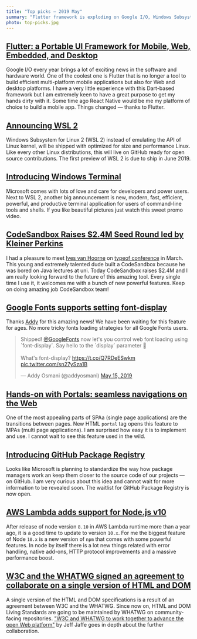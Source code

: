 ```yaml
---
title: "Top picks — 2019 May"
summary: "Flutter framework is exploding on Google I/O, Windows Subsystem for Linux 2, Windows Terminal, CodeSandbox raises $2.4M, font-display on Google Fonts, HTML Portals, GitHub Package Registry, Node 10 on AWS Lambda, collaboration between W3C and WHATWG and much more…"
photo: top-picks.jpg
---
```


## [Flutter: a Portable UI Framework for Mobile, Web, Embedded, and Desktop](https://developers.googleblog.com/2019/05/Flutter-io19.html)

Google I/O every year brings a lot of exciting news in the software and hardware world. One of the coolest one is Flutter that is no longer a tool to build efficient multi-platform mobile applications but also for Web and desktop platforms. I have a very little experience with this Dart-based framework but I am extremely keen to have a great purpose to get my hands dirty with it. Some time ago React Native would be me my platform of choice to build a mobile app. Things changed — thanks to Flutter.

## [Announcing WSL 2](https://devblogs.microsoft.com/commandline/announcing-wsl-2/)

Windows Subsystem for Linux 2 (WSL 2) instead of emulating the API of Linux kernel, will be shipped with optimized for size and performance Linux. Like every other Linux distributions, this will live on GitHub ready for open source contributions. The first preview of WSL 2 is due to ship in June 2019.

## [Introducing Windows Terminal](https://devblogs.microsoft.com/commandline/introducing-windows-terminal/)

Microsoft comes with lots of love and care for developers and power users. Next to WSL 2, another big announcement is new, modern, fast, efficient, powerful, and productive terminal application for users of command-line tools and shells. If you like beautiful pictures just watch this sweet promo video.

## [CodeSandbox Raises $2.4M Seed Round led by Kleiner Perkins](https://codesandbox.io/post/CodeSandbox-Raises-2-4M-Seed-Round-led-by-Kleiner-Perkins)

I had a pleasure to meet [Ives van Hoorne](https://twitter.com/compuives) on [typeof conference](https://typeofconf.com/) in March. This young and extremely talented dude built a CodeSandbox because he was bored on Java lectures at uni. Today CodeSandbox raises $2.4M and I am really looking forward to the future of this amazing tool. Every single time I use it, it welcomes me with a bunch of new powerful features. Keep on doing amazing job CodeSandbox team!

## [Google Fonts supports setting font-display](https://twitter.com/addyosmani/status/1128548064287952896)

Thanks [Addy](https://twitter.com/addyosmani) for this amazing news! We have been waiting for this feature for ages. No more tricky fonts loading strategies for all Google Fonts users.

<blockquote class="twitter-tweet"><p lang="en" dir="ltr">Shipped! <a href="https://twitter.com/googlefonts?ref_src=twsrc%5Etfw">@GoogleFonts</a> now let&#39;s you control web font loading using `font-display`. Say hello to the `display` parameter 🎉<br><br>What&#39;s font-display? <a href="https://t.co/Q7RDeESwkm">https://t.co/Q7RDeESwkm</a> <a href="https://t.co/sn27ySza1B">pic.twitter.com/sn27ySza1B</a></p>&mdash; Addy Osmani (@addyosmani) <a href="https://twitter.com/addyosmani/status/1128548064287952896?ref_src=twsrc%5Etfw">May 15, 2019</a></blockquote> <script async src="https://platform.twitter.com/widgets.js" charset="utf-8"></script>

## [Hands-on with Portals: seamless navigations on the Web](https://web.dev/hands-on-portals/)

One of the most appealing parts of SPAa (single page applications) are the transitions between pages. New HTML `portal` tag opens this feature to MPAs (multi page applications). I am surprised how easy it is to implement and use. I cannot wait to see this feature used in the wild.

## [Introducing GitHub Package Registry](https://github.blog/2019-05-10-introducing-github-package-registry/)

Looks like Microsoft is planning to standardize the way how package managers work an keep them closer to the source code of our projects — on GitHub. I am very curious about this idea and cannot wait for more information to be revealed soon. The waitlist for GitHub Package Registry is now open.

## [AWS Lambda adds support for Node.js v10](https://aws.amazon.com/about-aws/whats-new/2019/05/aws_lambda_adds_support_for_node_js_v10/)

After release of node version `8.10` in AWS Lambda runtime more than a year ago, it is a good time to update to version `10.x`. For me the biggest feature of Node `10.x` is a new version of `npm` that comes with some powerful features. In node by itself there is a lot new things related with error handling, native add-ons, HTTP protocol improvements and a massive performance boost.

## [W3C and the WHATWG signed an agreement to collaborate on a single version of HTML and DOM](https://www.w3.org/blog/news/archives/7753)

A single version of the HTML and DOM specifications is a result of an agreement between W3C and the WHATWG. Since now on, HTML and DOM Living Standards are going to be maintained by WHATWG on community-facing repositories. ["W3C and WHATWG to work together to advance the open Web platform"](https://www.w3.org/blog/2019/05/w3c-and-whatwg-to-work-together-to-advance-the-open-web-platform/) by Jeff Jaffe goes in depth about the further collaboration.
